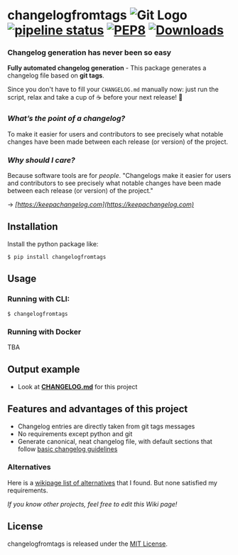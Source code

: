 changelogfromtags ![Git Logo](images/git.png)
[![pipeline status](https://gitlab.com/cdlr75/changelogfromtags/badges/master/pipeline.svg)](https://gitlab.com/cdlr75/changelogfromtags/commits/master)
[![PEP8](https://img.shields.io/badge/code%20style-pep8-green.svg)](https://www.python.org/dev/peps/pep-0008/)
[![Downloads](https://pepy.tech/badge/changelogfromtags)](https://pepy.tech/project/changelogfromtags)
===

### Changelog generation has never been so easy

**Fully automated changelog generation** - This package generates a changelog file based on **git tags**.

Since you don't have to fill your `CHANGELOG.md` manually now: just run the script, relax and take a cup of :coffee: before your next release! :tada:

### *What’s the point of a changelog?*

To make it easier for users and contributors to see precisely what notable changes have been made between each release (or version) of the project.

### *Why should I care?*

Because software tools are for _people_. "Changelogs make it easier for users and
contributors to see precisely what notable changes have been made between each
release (or version) of the project."

→ *[https://keepachangelog.com](https://keepachangelog.com)*

## Installation

Install the python package like:

    $ pip install changelogfromtags


## Usage


### Running with CLI:

    $ changelogfromtags


### Running with Docker

TBA

## Output example

- Look at **[CHANGELOG.md](https://cdlr75.gitlab.io/changelogfromtags/CHANGELOG.html)** for this project


## Features and advantages of this project

- Changelog entries are directly taken from git tags messages
- No requirements except python and git
- Generate canonical, neat changelog file, with default sections that follow [basic changelog guidelines](http://keepachangelog.com)


### Alternatives

Here is a [wikipage list of alternatives](https://github.com/github-changelog-generator/Github-Changelog-Generator/wiki/Alternatives) that I found. But none satisfied my requirements.

*If you know other projects, feel free to edit this Wiki page!*


## License

changelogfromtags is released under the [MIT License](http://www.opensource.org/licenses/MIT).

